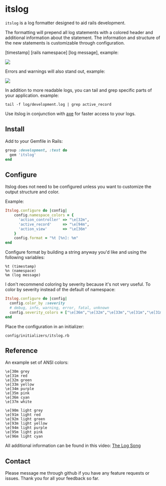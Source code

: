 itslog
======

`itslog` is a log formatter designed to aid rails development.

The formatting will prepend all log statements with a colored header and additional information about the statement. The information and structure of the new statements is customizable through configuration.

[timestamp] [rails namespace] [log message], example:

![](http://cdn.lts.cr/files/bf23b77669a77fb444b6/itslog_example1.jpg)

Errors and warnings will also stand out, example:

![](http://cdn.lts.cr/files/bf23b77669a77fb444b6/itslog_example2.jpg)

In addition to more readable logs, you can tail and grep specific parts of your application. example:

    tail -f log/development.log | grep active_record

Use itslog in conjunction with [axe](http://github.com/johmas/axe) for faster access to your logs.

Install
-------

Add to your Gemfile in Rails:

``` ruby
group :development, :test do
  gem 'itslog'
end
```

Configure
-----------

Itslog does not need to be configured unless you want to customize the output structure and color. 

Example:

``` ruby
Itslog.configure do |config|
    config.namespace_colors = {
      'action_controller' => "\e[32m",
      'active_record'     => "\e[94m",
      'action_view'       => "\e[36m"
    }
    config.format = "%t [%n]: %m"
end
```

Configure format by building a string anyway you'd like and using the following variables:

    %t (timestamp)
    %n (namespace)
    %m (log message)

I don't recommend coloring by severity because it's not very useful. To color by severity instead of the default of namespace:

``` ruby
Itslog.configure do |config|
  config.color_by :severity
  # debug, info, warning, error, fatal, unknown
  config.severity_colors = ["\e[36m","\e[32m","\e[33m","\e[31m","\e[31m","\e[37m"]
end
```

Place the configuration in an initializer:

    config/initializers/itslog.rb

Reference
-------------

An example set of ANSI colors:

    \e[30m grey
    \e[31m red
    \e[32m green
    \e[33m yellow
    \e[34m purple
    \e[35m pink
    \e[36m cyan
    \e[37m white

    \e[90m light grey
    \e[91m light red
    \e[92m light green
    \e[93m light yellow
    \e[94m light purple
    \e[95m light pink
    \e[96m light cyan

All additional information can be found in this video: [The Log Song](http://nicktoons.nick.com/videos/clip/stimpys-big-day-log-song-1.html)

Contact
-----------

Please message me through github if you have any feature requests or issues. Thank you for all your feedback so far.
